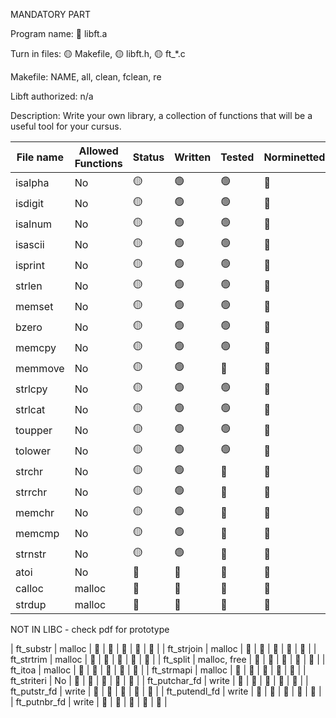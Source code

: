 MANDATORY PART

Program name: 🔴 libft.a

Turn in files: 🟡 Makefile, 🟡 libft.h, 🟡 ft_*.c

Makefile: NAME, all, clean, fclean, re

Libft authorized: n/a

Description: Write your own library, a collection of functions that will be a useful tool for your cursus.

| File name | Allowed Functions | Status | Written | Tested | Norminetted | Final check |
| --------- | ------ | --- | ------- | ------ | ----------- | ----------- |
| isalpha | No | 🟡 | 🟢 | 🟢 | 🔴 | 🔴 |
| isdigit | No | 🟡 | 🟢 | 🟢 | 🔴 | 🔴 |
| isalnum | No | 🟡 | 🟢 | 🟢 | 🔴 | 🔴 |
| isascii | No | 🟡 | 🟢 | 🟢 | 🔴 | 🔴 |
| isprint | No | 🟡 | 🟢 | 🟢 | 🔴 | 🔴 |
| strlen | No | 🟡 | 🟢 | 🟢 | 🔴 | 🔴 |
| memset | No | 🟡 | 🟢 | 🟢 | 🔴 | 🔴 |
| bzero | No | 🟡 | 🟢 | 🟢 | 🔴 | 🔴 |
| memcpy | No | 🟡 | 🟢 | 🟢 | 🔴 | 🔴 |
| memmove | No | 🟡 | 🟢 | 🔴 | 🔴 | 🔴 |
| strlcpy | No | 🟡 | 🟢 | 🟢 | 🔴 | 🔴 |
| strlcat | No | 🟡 | 🟢 | 🟢 | 🔴 | 🔴 |
| toupper | No | 🟡 | 🟢 | 🟢 | 🔴 | 🔴 |
| tolower | No | 🟡 | 🟢 | 🟢 | 🔴 | 🔴 |
| strchr | No | 🟡 | 🟢  | 🔴 | 🔴 | 🔴 |
| strrchr | No | 🟡 | 🟢 | 🔴 | 🔴 | 🔴 |
| memchr | No | 🟡 | 🟢  | 🔴 | 🔴 | 🔴 |
| memcmp | No | 🟡 | 🟢 | 🔴 | 🔴 | 🔴 |
| strnstr | No |  🟡 | 🟢  | 🔴 | 🔴 | 🔴 |
| atoi | No | 🔴 | 🔴 | 🔴 | 🔴 | 🔴 |
| calloc | malloc | 🔴 | 🔴 | 🔴 | 🔴 | 🔴 |
| strdup | malloc | 🔴 | 🔴 | 🔴 | 🔴 | 🔴 |

NOT IN LIBC - check pdf for prototype

| ft_substr | malloc | 🔴 | 🔴 | 🔴 | 🔴 | 🔴 |
| ft_strjoin | malloc | 🔴 | 🔴 | 🔴 | 🔴 | 🔴 |
| ft_strtrim | malloc | 🔴 | 🔴 | 🔴 | 🔴 | 🔴 |
| ft_split | malloc, free | 🔴 | 🔴 | 🔴 | 🔴 | 🔴 |
| ft_itoa | malloc | 🔴 | 🔴 | 🔴 | 🔴 | 🔴 |
| ft_strmapi | malloc | 🔴 | 🔴 | 🔴 | 🔴 | 🔴 |
| ft_striteri | No | 🔴 | 🔴 | 🔴 | 🔴 | 🔴 |
| ft_putchar_fd | write | 🔴 | 🔴 | 🔴 | 🔴 | 🔴 |
| ft_putstr_fd | write | 🔴 | 🔴 | 🔴 | 🔴 | 🔴 |
| ft_putendl_fd | write | 🔴 | 🔴 | 🔴 | 🔴 | 🔴 |
| ft_putnbr_fd | write | 🔴 | 🔴 | 🔴 | 🔴 | 🔴 |